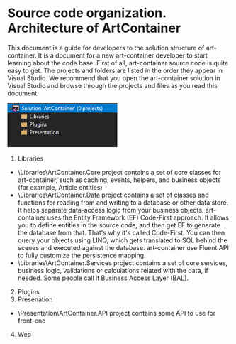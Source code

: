 # Source code organization. Architecture of ArtContainer
This document is a guide for developers to the solution structure of art-container. It is a document for a new art-container developer to start learning about the code base. First of all, art-container source code is quite easy to get. The projects and folders are listed in the order they appear in Visual Studio. We recommend that you open the art-container solution in Visual Studio and browse through the projects and files as you read this document.

![image source code](https://github.com/JoeyTribbiani1995/ArtContainer/blob/master/documents/images/soucrecode.PNG)

1. Libraries
- \Libraries\ArtContainer.Core project contains a set of core classes for art-container, such as caching, events, helpers, and business objects (for example, Article entities)
- \Libraries\ArtContainer.Data project contains a set of classes and functions for reading from and writing to a database or other data store. It helps separate data-access logic from your business objects. art-container uses the Entity Framework (EF) Code-First approach. It allows you to define entities in the source code, and then get EF to generate the database from that. That's why it's called Code-First. You can then query your objects using LINQ, which gets translated to SQL behind the scenes and executed against the database. art-container use Fluent API to fully customize the persistence mapping.
- \Libraries\ArtContainer.Services project contains a set of core services, business logic, validations or calculations related with the data, if needed. Some people call it Business Access Layer (BAL).
2. Plugins
3. Presenation
- \Presentation\ArtContainer.API project contains some API to use for front-end
4. Web